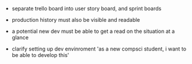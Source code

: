 * separate trello board into user story board, and sprint boards
* production history must also be visible and readable
* a potential new dev must be able to get a read on the situation at a glance

* clarify setting up dev envinroment 'as a new compsci student, i want to be able to develop this'


